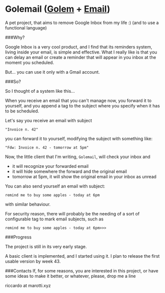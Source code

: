 # Golemail ([Golem](https://en.wikipedia.org/wiki/Golem) + [Email](https://en.wikipedia.org/wiki/Email)) #

A pet project, that aims to remove Google Inbox from my life :) (and to use a functional language)

###Why?

Google Inbox is a very cool product, and I find that its reminders system, living inside your email, is simple and effective.
What I really like is that you can delay an email or create a reminder that will appear in you inbox at the moment you scheduled.

But... you can use it only with a Gmail account.


###So?

So I thought of a system like this...

When you receive an email that you can't manage now, you forward it to yourself, and you append a tag to the subject where you specify when it has to be scheduled.

Let's say you receive an email with subject

    "Invoice n. 42"

you can forward it to yourself, modifying the subject with something like:

    "Fdw: Invoice n. 42 - tomorrow at 5pm"

Now, the little client that I'm writing, `Golemail`, will check your inbox and

- it will recognize your forwarded email
- it will hide somewhere the forward and the original email
- tomorrow at 5pm, it will show the original email in your inbox as unread

You can also send yourself an email with subject:

    remind me to buy some apples - today at 6pm

with similar behaviour.

For security reason, there will probably be the needing of a sort of configurable tag to mark email subjects, such as

    remind me to buy some apples - today at 6pm>>>

###Progress

The project is still in its very early stage.

A basic client is implemented, and I started using it.
I plan to release the first usable version by week 43.

###Contacts
If, for some reasons, you are interested in this project, or have some ideas to make it better, or whatever, please, drop me a line

riccardo at marotti.xyz